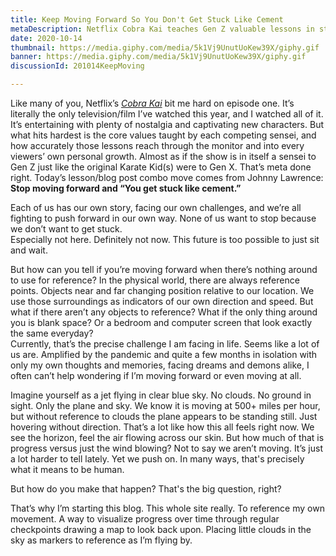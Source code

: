 ```yaml
---
title: Keep Moving Forward So You Don't Get Stuck Like Cement
metaDescription: Netflix Cobra Kai teaches Gen Z valuable lessons in staying strong during the pandemic
date: 2020-10-14
thumbnail: https://media.giphy.com/media/5k1Vj9UnutUoKew39X/giphy.gif
banner: https://media.giphy.com/media/5k1Vj9UnutUoKew39X/giphy.gif
discussionId: 201014KeepMoving

---
```


Like many of you, Netflix’s [*Cobra Kai*](https://www.netflix.com/title/81002370) bit me hard on episode one. It’s literally the only television/film I’ve watched this year, and I watched all of it. It’s entertaining with plenty of nostalgia and captivating new characters. But what hits hardest is the core values taught by each competing sensei, and how accurately those lessons reach through the monitor and into every viewers’ own personal growth. Almost as if the show is in itself a sensei to Gen Z just like the original Karate Kid(s) were to Gen X. That’s meta done right. Today’s lesson/blog post combo move comes from Johnny Lawrence:  
**Stop moving forward and “You get stuck like cement.”**

Each of us has our own story, facing our own challenges, and we’re all fighting to push forward in our own way. None of us want to stop because we don’t want to get stuck.  
Especially not here. Definitely not now. This future is too possible to just sit and wait.

But how can you tell if you’re moving forward when there’s nothing around to use for reference? In the physical world, there are always reference points. Objects near and far changing position relative to our location. We use those surroundings as indicators of our own direction and speed. But what if there aren’t any objects to reference? What if the only thing around you is blank space? Or a bedroom and computer screen that look exactly the same everyday?  
Currently, that’s the precise challenge I am facing in life. Seems like a lot of us are. Amplified by the pandemic and quite a few months in isolation with only my own thoughts and memories, facing dreams and demons alike, I often can’t help wondering if I’m moving forward or even moving at all.

Imagine yourself as a jet flying in clear blue sky. No clouds. No ground in sight. Only the plane and sky. We know it is moving at 500+ miles per hour, but without reference to clouds the plane appears to be standing still. Just hovering without direction. That’s a lot like how this all feels right now. We see the horizon, feel the air flowing across our skin. But how much of that is progress versus just the wind blowing? Not to say we aren’t moving. It’s just a lot harder to tell lately. Yet we push on. In many ways, that's precisely what it means to be human.

But how do you make that happen? That's the big question, right?

That’s why I’m starting this blog. This whole site really. To reference my own movement. A way to visualize progress over time through regular checkpoints drawing a map to look back upon. Placing little clouds in the sky as markers to reference as I’m flying by.

